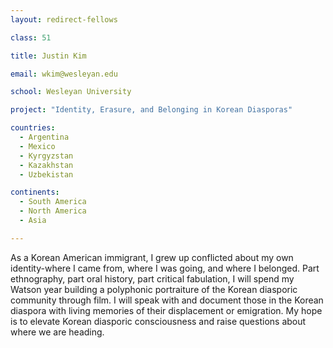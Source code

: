 ```yaml
---
layout: redirect-fellows

class: 51

title: Justin Kim

email: wkim@wesleyan.edu

school: Wesleyan University

project: "Identity, Erasure, and Belonging in Korean Diasporas"

countries:
  - Argentina
  - Mexico
  - Kyrgyzstan
  - Kazakhstan
  - Uzbekistan

continents:
  - South America
  - North America
  - Asia

---
```


As a Korean American immigrant, I grew up conflicted about my own identity-where I came from, where I was going, and where I belonged. Part ethnography, part oral history, part critical fabulation, I will spend my Watson year building a polyphonic portraiture of the Korean diasporic community through film. I will speak with and document those in the Korean diaspora with living memories of their displacement or emigration. My hope is to elevate Korean diasporic consciousness and raise questions about where we are heading. 
